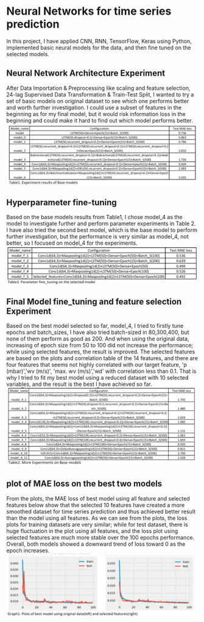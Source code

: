 # Neural Networks for time series prediction
In this project, I have applied CNN, RNN, TensorFlow, Keras using Python, implemented basic neural models for the data, and then fine tuned on the selected models.

## Neural Network Architecture Experiment
After Data Importation & Preprocessing like scaling and feature selection, 24-lag Supervised Data Transformation & Train-Test Split, I wanted to try a set of basic models on original dataset to see which one performs better and worth further investigation. I could use a subset of features in the beginning as for my final model, but it would risk information loss in the beginning and could make it hard to find out which model performs better.
![model exploration](https://github.com/cathyhuangli/Deep-Learning-Exploration-on-Weather-Data-Project/blob/master/Neural%20Network%20Models%20exploration.png)

## Hyperparameter fine-tuning
Based on the base models results from Table1, I chose model_4 as the model to investigate further and perform parameter experiments in Table 2. I have also tried the second best model, which is the base model to perform further investigation, but the performance is very similar as model_4, not better, so I focused on model_4 for the experiments.
![model tweaking phase 1](https://github.com/cathyhuangli/Deep-Learning-Exploration-on-Weather-Data-Project/blob/master/model%20tweaking%20phase%201.png)

## Final Model fine_tuning and feature selection Experiment
Based on the best model selected so far, model_4, I tried to firstly tune epochs and batch_sizes, I have also tried batch-sized in 80,300,400, but none of them perform as good as 200. And when using the original data, increasing of epoch size from 50 to 100 did not increase the performance; while using selected features, the result is improved. The selected features are based on the plots and correlation table of the 14 features, and there are four features that seems not highly correlated with our target feature, 'p (mbar)','wv (m/s)', 'max. wv (m/s)','wd' with correlation less than 0.1. That is why I tried to fit my best model using a reduced dataset with 10 selected variables, and the result is the best I have achieved so far.
![model tweaking phase 2](https://github.com/cathyhuangli/Deep-Learning-Exploration-on-Weather-Data-Project/blob/master/model%20tweaking%20phase%202.png)


## plot of MAE loss on the best two models
From the plots, the MAE loss of best model using all feature and selected features below
show that the selected 10 features have created a more smoothed dataset for time series
prediction and thus achieved better result than the model using all features. As we can see from
the plots, the loss plots for training datasets are very similar; while for test dataset, there is huge
fluctuation in the plot using all features, and the loss plot using selected features are much more
stable over the 100 epochs performance. Overall, both models showed a downward trend of loss
toward 0 as the epoch increases.
![plot of MAE loss](https://github.com/cathyhuangli/Deep-Learning-Exploration-on-Weather-Data-Project/blob/master/Plot%20of%20best%20two%20models.png)


